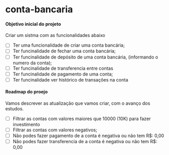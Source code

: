 # conta-bancaria

#### Objetivo inicial do projeto
Criar um sistma com as funcionalidades abaixo

- [ ] Ter uma funcionalidade de criar uma conta bancária;
- [ ] Ter funcinalidade de fechar uma conta bancária;
- [ ] Ter funcinalidade de depósito de uma conta bancária, (informando o numero da conta);
- [ ] Ter funcinalidade de transferencia entre contas
- [ ] Ter funcinalidade de pagamento de uma conta;
- [ ] Ter funcinalidade ver histórico de transações na conta

#### Roadmap do proejo
Vamos descrever as atualização que vamos criar, com o avanço dos estudos.

- [ ] Filtrar as contas com valores maiores que 10000 (10K) para fazer investimento
- [ ] Filtrar as contas com valores negativos;
- [ ] Não podes fazer pagamento de a conta é negativa ou não tem R$: 0,00
- [ ] Não podes fazer transferencia de a conta é negativa ou não tem R$: 0,00
